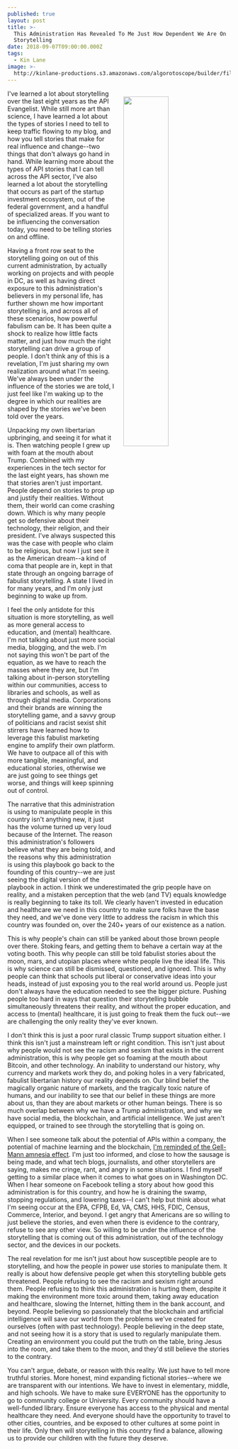 ```yaml
---
published: true
layout: post
title: >-
  This Administration Has Revealed To Me Just How Dependent We Are On
  Storytelling
date: 2018-09-07T09:00:00.000Z
tags:
  - Kin Lane
image: >-
  http://kinlane-productions.s3.amazonaws.com/algorotoscope/builder/filtered/76_41_800_500_0_max_0_-5_-1.jpg
---
```

<p><img src="{{ page.image }}" width="45%" align="right" style="padding: 15px;" /></p>I've learned a lot about storytelling over the last eight years as the API Evangelist. While still more art than science, I have learned a lot about the types of stories I need to tell to keep traffic flowing to my blog, and how you tell stories that make for real influence and change--two things that don't always go hand in hand. While learning more about the types of API stories that I can tell across the API sector, I've also learned a lot about the storytelling that occurs as part of the startup investment ecosystem, out of the federal government, and a handful of specialized areas. If you want to be influencing the conversation today, you need to be telling stories on and offline.

Having a front row seat to the storytelling going on out of this current administration, by actually working on projects and with people in DC, as well as having direct exposure to this administration's believers in my personal life, has further shown me how important storytelling is, and across all of these scenarios, how powerful fabulism can be. It has been quite a shock to realize how little facts matter, and just how much the right storytelling can drive a group of people. I don't think any of this is a revelation, I'm just sharing my own realization around what I'm seeing. We've always been under the influence of the stories we are told, I just feel like I'm waking up to the degree in which our realities are shaped by the stories we've been told over the years.

Unpacking my own libertarian upbringing, and seeing it for what it is. Then watching people I grew up with foam at the mouth about Trump. Combined with my experiences in the tech sector for the last eight years, has shown me that stories aren't just important. People depend on stories to prop up and justify their realities. Without them, their world can come crashing down. Which is why many people get so defensive about their technology, their religion, and their president. I've always suspected this was the case with people who claim to be religious, but now I just see it as the American dream--a kind of coma that people are in, kept in that state through an ongoing barrage of fabulist storytelling. A state I lived in for many years, and I'm only just beginning to wake up from.

I feel the only antidote for this situation is more storytelling, as well as more general access to education, and (mental) healthcare. I'm not talking about just more social media, blogging, and the web. I'm not saying this won't be part of the equation, as we have to reach the masses where they are, but I'm talking about in-person storytelling within our communities, access to libraries and schools, as well as through digital media. Corporations and their brands are winning the storytelling game, and a savvy group of politicians and racist sexist shit stirrers have learned how to leverage this fabulist marketing engine to amplify their own platform. We have to outpace all of this with more tangible, meaningful, and educational stories, otherwise we are just going to see things get worse, and things will keep spinning out of control.

The narrative that this administration is using to manipulate people in this country isn't anything new, it just has the volume turned up very loud because of the Internet. The reason this administration's followers believe what they are being told, and the reasons why this administration is using this playbook go back to the founding of this country--we are just seeing the digital version of the playbook in action. I think we underestimated the grip people have on reality, and a mistaken perception that the web (and TV) equals knowledge is really beginning to take its toll. We clearly haven't invested in education and healthcare we need in this country to make sure folks have the base they need, and we've done very little to address the racism in which this country was founded on, over the 240+ years of our existence as a nation.

This is why people's chain can still be yanked about those brown people over there. Stoking fears, and getting them to behave a certain way at the voting booth. This why people can still be told fabulist stories about the moon, mars, and utopian places where white people live the ideal life. This is why science can still be dismissed, questioned, and ignored. This is why people can think that schools put liberal or conservative ideas into your heads, instead of just exposing you to the real world around us. People just don't always have the education needed to see the bigger picture. Pushing people too hard in ways that question their storytelling bubble simultaneously threatens their reality, and without the proper education, and access to (mental) healthcare, it is just going to freak them the fuck out--we are challenging the only reality they've ever known.

I don't think this is just a poor rural classic Trump support situation either. I think this isn't just a mainstream left or right condition. This isn't just about why people would not see the racism and sexism that exists in the current administration, this is why people get so foaming at the mouth about Bitcoin, and other technology. An inability to understand our history, why currency and markets work they do, and poking holes in a very fabricated, fabulist libertarian history our reality depends on. Our blind belief the magically organic nature of markets, and the tragically toxic nature of humans, and our inability to see that our belief in these things are more about us, than they are about markets or other human beings. There is so much overlap between why we have a Trump administration, and why we have social media, the blockchain, and artificial intelligence. We just aren't equipped, or trained to see through the storytelling that is going on.

When I see someone talk about the potential of APIs within a company, the potential of machine learning and the blockchain, [I'm reminded of the Gell-Mann amnesia effect](https://en.wikipedia.org/wiki/Gell-Mann_amnesia_effect). I'm just too informed, and close to how the sausage is being made, and what tech blogs, journalists, and other storytellers are saying, makes me cringe, rant, and angry in some situations. I find myself getting to a similar place when it comes to what goes on in Washington DC. When I hear someone on Facebook telling a story about how good this administration is for this country, and how he is draining the swamp, stopping regulations, and lowering taxes--I can't help but think about what I'm seeing occur at the EPA, CFPB, Ed, VA, CMS, HHS, FDIC, Census, Commerce, Interior, and beyond. I get angry that Americans are so willing to just believe the stories, and even when there is evidence to the contrary, refuse to see any other view. So willing to be under the influence of the storytelling that is coming out of this administration, out of the technology sector, and the devices in our pockets.

The real revelation for me isn't just about how susceptible people are to storytelling, and how the people in power use stories to manipulate them. It really is about how defensive people get when this storytelling bubble gets threatened. People refusing to see the racism and sexism right around them. People refusing to think this administration is hurting them, despite it making the environment more toxic around them, taking away education and healthcare, slowing the Internet, hitting them in the bank account, and beyond. People believing so passionately that the blockchain and artificial intelligence will save our world from the problems we've created for ourselves (often with past technology). People believing in the deep state, and not seeing how it is a story that is used to regularly manipulate them. Creating an environment you could put the truth on the table, bring Jesus into the room, and take them to the moon, and they'd still believe the stories to the contrary.

You can't argue, debate, or reason with this reality. We just have to tell more truthful stories. More honest, mind expanding fictional stories--where we are transparent with our intentions. We have to invest in elementary, middle, and high schools. We have to make sure EVERYONE has the opportunity to go to community college or University. Every community should have a well-funded library. Ensure everyone has access to the physical and mental healthcare they need. And everyone should have the opportunity to travel to other cities, countries, and be exposed to other cultures at some point in their life. Only then will storytelling in this country find a balance, allowing us to provide our children with the future they deserve.
